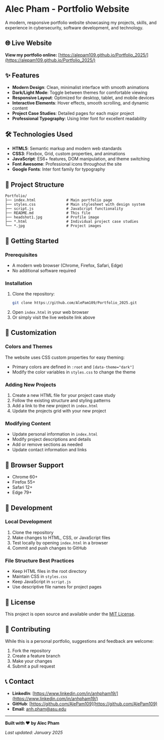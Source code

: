 # Alec Pham - Portfolio Website

A modern, responsive portfolio website showcasing my projects, skills, and experience in cybersecurity, software development, and technology.

## 🌐 Live Website

**View my portfolio online:** [https://alepam109.github.io/Portfolio_2025/](https://alepam109.github.io/Portfolio_2025/)

## ✨ Features

- **Modern Design**: Clean, minimalist interface with smooth animations
- **Dark/Light Mode**: Toggle between themes for comfortable viewing
- **Responsive Layout**: Optimized for desktop, tablet, and mobile devices
- **Interactive Elements**: Hover effects, smooth scrolling, and dynamic content
- **Project Case Studies**: Detailed pages for each major project
- **Professional Typography**: Using Inter font for excellent readability

## 🛠️ Technologies Used

- **HTML5**: Semantic markup and modern web standards
- **CSS3**: Flexbox, Grid, custom properties, and animations
- **JavaScript**: ES6+ features, DOM manipulation, and theme switching
- **Font Awesome**: Professional icons throughout the site
- **Google Fonts**: Inter font family for typography

## 📁 Project Structure

```
Portfolio/
├── index.html              # Main portfolio page
├── styles.css              # Main stylesheet with design system
├── script.js               # JavaScript functionality
├── README.md               # This file
├── headshot1.jpg           # Profile image
├── *.html                  # Individual project case studies
└── *.jpg                   # Project images
```

## 🚀 Getting Started

### Prerequisites
- A modern web browser (Chrome, Firefox, Safari, Edge)
- No additional software required

### Installation
1. Clone the repository:
   ```bash
   git clone https://github.com/AlePam109/Portfolio_2025.git
   ```
2. Open `index.html` in your web browser
3. Or simply visit the live website link above

## 🎨 Customization

### Colors and Themes
The website uses CSS custom properties for easy theming:
- Primary colors are defined in `:root` and `[data-theme="dark"]`
- Modify the color variables in `styles.css` to change the theme

### Adding New Projects
1. Create a new HTML file for your project case study
2. Follow the existing structure and styling patterns
3. Add a link to the new project in `index.html`
4. Update the projects grid with your new project

### Modifying Content
- Update personal information in `index.html`
- Modify project descriptions and details
- Add or remove sections as needed
- Update contact information and links

## 📱 Browser Support

- Chrome 60+
- Firefox 55+
- Safari 12+
- Edge 79+

## 🔧 Development

### Local Development
1. Clone the repository
2. Make changes to HTML, CSS, or JavaScript files
3. Test locally by opening `index.html` in a browser
4. Commit and push changes to GitHub

### File Structure Best Practices
- Keep HTML files in the root directory
- Maintain CSS in `styles.css`
- Keep JavaScript in `script.js`
- Use descriptive file names for project pages

## 📄 License

This project is open source and available under the [MIT License](LICENSE).

## 🤝 Contributing

While this is a personal portfolio, suggestions and feedback are welcome:
1. Fork the repository
2. Create a feature branch
3. Make your changes
4. Submit a pull request

## 📞 Contact

- **LinkedIn**: [https://www.linkedin.com/in/anhpham19/](https://www.linkedin.com/in/anhpham19/)
- **GitHub**: [https://github.com/AlePam109](https://github.com/AlePam109)
- **Email**: anh.pham@asu.edu

---

**Built with ❤️ by Alec Pham**

*Last updated: January 2025* 